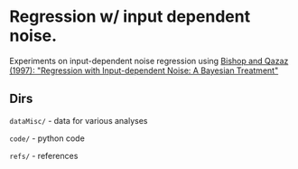 # Regression w/ input dependent noise.

Experiments on input-dependent noise regression using [Bishop and Qazaz (1997): "Regression
with Input-dependent Noise: A Bayesian Treatment"](https://papers.nips.cc/paper/1996/file/b20bb95ab626d93fd976af958fbc61ba-Paper.pdf) 

## Dirs

`dataMisc/` - data for various analyses

`code/` - python code

`refs/` - references

